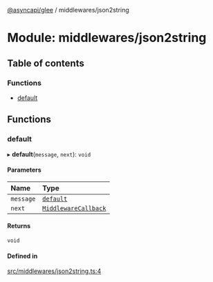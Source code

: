 [@asyncapi/glee](../README.md) / middlewares/json2string

# Module: middlewares/json2string

## Table of contents

### Functions

- [default](middlewares_json2string.md#default)

## Functions

### default

▸ **default**(`message`, `next`): `void`

#### Parameters

| Name | Type |
| :------ | :------ |
| `message` | [`default`](../classes/lib_message.default.md) |
| `next` | [`MiddlewareCallback`](middlewares.md#middlewarecallback) |

#### Returns

`void`

#### Defined in

[src/middlewares/json2string.ts:4](https://github.com/asyncapi/glee/blob/abfd9cf/src/middlewares/json2string.ts#L4)
